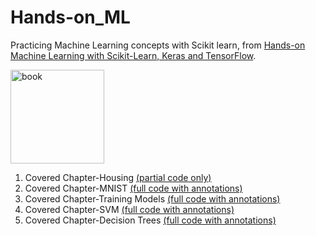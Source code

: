 # Hands-on_ML  
Practicing Machine Learning concepts with Scikit learn, from [Hands-on Machine Learning with Scikit-Learn, Keras and TensorFlow](https://www.oreilly.com/library/view/hands-on-machine-learning/9781492032632/).  
  
<img src="https://images-na.ssl-images-amazon.com/images/I/51aqYc1QyrL._SX379_BO1,204,203,200_.jpg" title="book" width="150" />

1. Covered Chapter-Housing [(partial code only)](https://github.com/SinXfactor/Hands-on_ML/blob/master/Ch-Housing.ipynb)  
2. Covered Chapter-MNIST [(full code with annotations)](https://github.com/SinXfactor/Hands-on_ML/blob/master/Ch-MNIST.ipynb)
3. Covered Chapter-Training Models [(full code with annotations)](https://github.com/SinXfactor/Hands-on_ML/blob/master/Ch-Models.ipynb)
4. Covered Chapter-SVM [(full code with annotations)](https://github.com/SinXfactor/Hands-on_ML/blob/master/Ch-SVM.ipynb)
5. Covered Chapter-Decision Trees [(full code with annotations)](https://github.com/SinXfactor/Hands-on_ML/blob/master/Ch-Decision_trees.ipynb)
